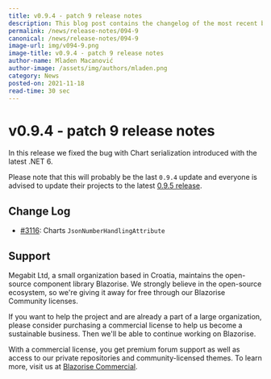 ```yaml
---
title: v0.9.4 - patch 9 release notes
description: This blog post contains the changelog of the most recent bug fixes included in the Blazorise v0.9.4.9 release.
permalink: /news/release-notes/094-9
canonical: /news/release-notes/094-9
image-url: img/v094-9.png
image-title: v0.9.4 - patch 9 release notes
author-name: Mladen Macanović
author-image: /assets/img/authors/mladen.png
category: News
posted-on: 2021-11-18
read-time: 30 sec
---
```


# v0.9.4 - patch 9 release notes

In this release we fixed the bug with Chart serialization introduced with the latest .NET 6.

Please note that this will probably be the last `0.9.4` update and everyone is advised to update their projects
    to the latest [0.9.5 release](news/release-notes/095).

## Change Log

- [#3116](https://github.com/Megabit/Blazorise/issues/3116): Charts `JsonNumberHandlingAttribute`

## Support

Megabit Ltd, a small organization based in Croatia, maintains the open-source component library Blazorise. We strongly believe in the open-source ecosystem, so we're giving it away for free through our Blazorise Community licenses.

If you want to help the project and are already a part of a large organization, please consider purchasing a commercial license to help us become a sustainable business. Then we'll be able to continue working on Blazorise.

With a commercial license, you get premium forum support as well as access to our private repositories and community-licensed themes. To learn more, visit us at [Blazorise Commercial](commercial).
